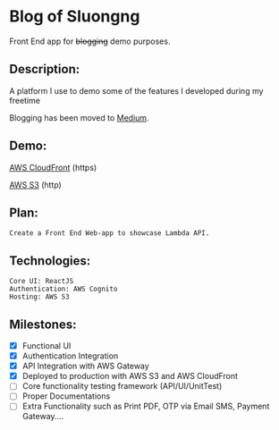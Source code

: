 # Blog of Sluongng
Front End app for ~~blogging~~ demo purposes.

## Description:
   
   A platform I use to demo some of the features I developed during my freetime
   
   Blogging has been moved to [Medium](https://medium.com/@luongngocson/).

## Demo:

   [AWS CloudFront](https://d2fzxugzl6byi5.cloudfront.net) (https)
   
   [AWS S3](https://sluongng-blog-frontend.s3-website.ap-northeast-2.amazonaws.com) (http)

## Plan:
    
    Create a Front End Web-app to showcase Lambda API.
    
## Technologies:
    
    Core UI: ReactJS
    Authentication: AWS Cognito
    Hosting: AWS S3

## Milestones:

- [X] Functional UI
- [X] Authentication Integration
- [X] API Integration with AWS Gateway
- [X] Deployed to production with AWS S3 and AWS CloudFront
- [ ] Core functionality testing framework (API/UI/UnitTest)
- [ ] Proper Documentations
- [ ] Extra Functionality such as Print PDF, OTP via Email SMS, Payment Gateway....
